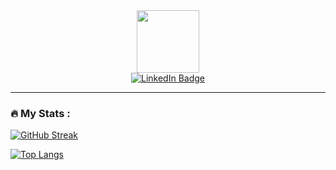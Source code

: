 <div id="header" align="center">
  <img src="https://media.giphy.com/media/M9gbBd9nbDrOTu1Mqx/giphy.gif" width="100"/>
  <div id="badges">
    <a href="https://www.linkedin.com/in/pavel-yurchenkov-5498b8254/">
      <img src="https://img.shields.io/badge/LinkedIn-blue?style=for-the-badge&logo=linkedin&logoColor=white" alt="LinkedIn Badge"/>
    </a>
  </div>
  <img src="https://komarev.com/ghpvc/?username=Yurchenkov&style=flat-square&color=blue" alt=""/>
</div>

---

### :fire: My Stats :
[![GitHub Streak](http://github-readme-streak-stats.herokuapp.com?user=Yurchenkov&theme=dark&background=000000)](https://git.io/streak-stats)

[![Top Langs](https://github-readme-stats.vercel.app/api/top-langs/?username=Yurchenkov&layout=compact&theme=vision-friendly-dark)](https://github.com/anuraghazra/github-readme-stats)

